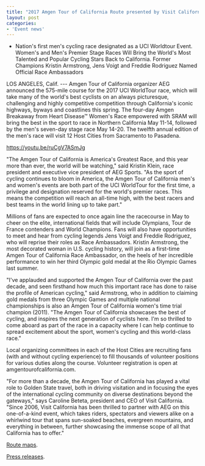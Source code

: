 ```yaml
---
title: "2017 Amgen Tour of California Route presented by Visit California"
layout: post
categories:
- 'Event news'
---
```


- Nation's first men's cycling race designated as a UCI Worldtour Event. Women's and Men's Premier Stage Races Will Bring the World's Most Talented and Popular Cycling Stars Back to California. Former Champions Kristin Armstrong, Jens Voigt and Freddie Rodriguez Named Official Race Ambassadors

LOS ANGELES, Calif. --- Amgen Tour of California organizer AEG announced the 575-mile course for the 2017 UCI WorldTour race, which will take many of the world's best cyclists on an always picturesque, challenging and highly competitive competition through California's iconic highways, byways and coastlines this spring. The four-day Amgen Breakaway from Heart Disease™ Women's Race empowered with SRAM will bring the best in the sport to race in Northern California May 11-14, followed by the men's seven-day stage race May 14-20. The twelfth annual edition of the men's race will visit 12 Host Cities from Sacramento to Pasadena.

https://youtu.be/ruCgV7ASmJg

"The Amgen Tour of California is America's Greatest Race, and this year more than ever, the world will be watching," said Kristin Klein, race president and executive vice president of AEG Sports. "As the sport of cycling continues to bloom in America, the Amgen Tour of California men's and women's events are both part of the UCI WorldTour for the first time, a privilege and designation reserved for the world's premier races. This means the competition will reach an all-time high, with the best racers and best teams in the world lining up to take part."

Millions of fans are expected to once again line the racecourse in May to cheer on the elite, international fields that will include Olympians, Tour de France contenders and World Champions. Fans will also have opportunities to meet and hear from cycling legends Jens Voigt and Freddie Rodriguez, who will reprise their roles as Race Ambassadors. Kristin Armstrong, the most decorated woman in U.S. cycling history, will join as a first-time Amgen Tour of California Race Ambassador, on the heels of her incredible performance to win her third Olympic gold medal at the Rio Olympic Games last summer.

"I've applauded and supported the Amgen Tour of California over the past decade, and seen firsthand how much this important race has done to raise the profile of American cycling," said Armstrong, who in addition to claiming gold medals from three Olympic Games and multiple national championships is also an Amgen Tour of California women's time trial champion (2011). "The Amgen Tour of California showcases the best of cycling, and inspires the next generation of cyclists here. I'm so thrilled to come aboard as part of the race in a capacity where I can help continue to spread excitement about the sport, women's cycling and this world-class race."

Local organizing committees in each of the Host Cities are recruiting fans (with and without cycling experience) to fill thousands of volunteer positions for various duties along the course. Volunteer registration is open at amgentourofcalifornia.com.

"For more than a decade, the Amgen Tour of California has played a vital role to Golden State travel, both in driving visitation and in focusing the eyes of the international cycling community on diverse destinations beyond the gateways," says Caroline Beteta, president and CEO of Visit California. "Since 2006, Visit California has been thrilled to partner with AEG on this one-of-a-kind event, which takes riders, spectators and viewers alike on a whirlwind tour that spans sun-soaked beaches, evergreen mountains, and everything in between, further showcasing the immense scope of all that California has to offer."

[Route maps](https://www.amgentourofcalifornia.com/).

[Press releases](https://www.amgentourofcalifornia.com/news/press-releases).
